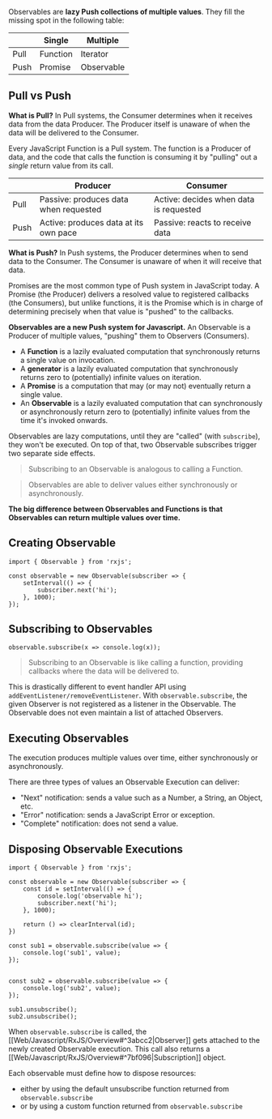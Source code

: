 Observables are **lazy Push collections of multiple values**. They fill the missing spot in the following table:

| | Single | Multiple |
| ------ | ------ | -------- |
| Pull | Function | Iterator |
| Push | Promise | Observable |

## Pull vs Push

**What is Pull?** In Pull systems, the Consumer determines when it receives data from the data Producer. The Producer itself is unaware of when the data will be delivered to the Consumer.

Every JavaScript Function is a Pull system. The function is a Producer of data, and the code that calls the function is consuming it by "pulling" out a _single_ return value from its call.

| | Producer | Consumer |
| ------ | ------ | -------- |
| Pull | Passive: produces data when requested | Active: decides when data is requested |
| Push | Active: produces data at its own pace | Passive: reacts to receive data |

**What is Push?** In Push systems, the Producer determines when to send data to the Consumer. The Consumer is unaware of when it will receive that data.

Promises are the most common type of Push system in JavaScript today. A Promise (the Producer) delivers a resolved value to registered callbacks (the Consumers), but unlike functions, it is the Promise which is in charge of determining precisely when that value is "pushed" to the callbacks.

**Observables are a new Push system for Javascript.** An Observable is a Producer of multiple values, "pushing" them to Observers (Consumers).

-   A **Function** is a lazily evaluated computation that synchronously returns a single value on invocation.
-   A **generator** is a lazily evaluated computation that synchronously returns zero to (potentially) infinite values on iteration.
-   A **Promise** is a computation that may (or may not) eventually return a single value.
-   An **Observable** is a lazily evaluated computation that can synchronously or asynchronously return zero to (potentially) infinite values from the time it's invoked onwards.

Observables are lazy computations, until they are "called" (with `subscribe`), they won't be executed. On top of that, two Observable subscribes trigger two separate side effects.

> Subscribing to an Observable is analogous to calling a Function.

> Observables are able to deliver values either synchronously or asynchronously.

**The big difference between Observables and Functions is that Observables can return multiple values over time.**

## Creating Observable
```
import { Observable } from 'rxjs';

const observable = new Observable(subscriber => {
	setInterval(() => {
		subscriber.next('hi');
	}, 1000);
});
```

## Subscribing to Observables
```
observable.subscribe(x => console.log(x));
```

> Subscribing to an Observable is like calling a function, providing callbacks where the data will be delivered to.

This is drastically different to event handler API using `addEventListener/removeEventListener`. With `observable.subscribe`, the given Observer is not registered as a listener in the Observable. The Observable does not even maintain a list of attached Observers.

## Executing Observables
The execution produces multiple values over time, either synchronously or asynchronously.

There are three types of values an Observable Execution can deliver:
-   "Next" notification: sends a value such as a Number, a String, an Object, etc.
-   "Error" notification: sends a JavaScript Error or exception.
-   "Complete" notification: does not send a value.

## Disposing Observable Executions
```
import { Observable } from 'rxjs';

const observable = new Observable(subscriber => {
    const id = setInterval(() => {
        console.log('observable hi');
        subscriber.next('hi');
    }, 1000);

    return () => clearInterval(id);
})

const sub1 = observable.subscribe(value => {
    console.log('sub1', value);
});


const sub2 = observable.subscribe(value => {
    console.log('sub2', value);
});

sub1.unsubscribe();
sub2.unsubscribe();
```
When `observable.subscribe` is called, the [[Web/Javascript/RxJS/Overview#^3abcc2|Observer]] gets attached to the newly created Observable execution. This call also returns a [[Web/Javascript/RxJS/Overview#^7bf096|Subscription]] object.

Each observable must define how to dispose resources:
- either by using the default unsubscribe function returned from `observable.subscribe`
- or by using a custom function returned from `observable.subscribe`
